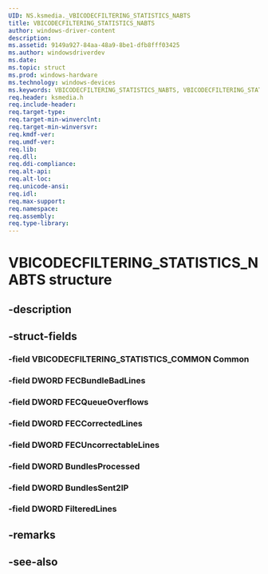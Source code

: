 ```yaml
---
UID: NS.ksmedia._VBICODECFILTERING_STATISTICS_NABTS
title: VBICODECFILTERING_STATISTICS_NABTS
author: windows-driver-content
description: 
ms.assetid: 9149a927-84aa-48a9-8be1-dfb8fff03425
ms.author: windowsdriverdev
ms.date: 
ms.topic: struct
ms.prod: windows-hardware
ms.technology: windows-devices
ms.keywords: VBICODECFILTERING_STATISTICS_NABTS, VBICODECFILTERING_STATISTICS_NABTS, *PVBICODECFILTERING_STATISTICS_NABTS
req.header: ksmedia.h
req.include-header:
req.target-type:
req.target-min-winverclnt:
req.target-min-winversvr:
req.kmdf-ver:
req.umdf-ver:
req.lib:
req.dll:
req.ddi-compliance:
req.alt-api:
req.alt-loc:
req.unicode-ansi:
req.idl:
req.max-support:
req.namespace:
req.assembly:
req.type-library:
---
```


# VBICODECFILTERING_STATISTICS_NABTS structure

## -description



## -struct-fields

### -field VBICODECFILTERING_STATISTICS_COMMON Common			
 	
### -field DWORD FECBundleBadLines			
 	
### -field DWORD FECQueueOverflows			
 	
### -field DWORD FECCorrectedLines			
 	
### -field DWORD FECUncorrectableLines			
 	
### -field DWORD BundlesProcessed			
 	
### -field DWORD BundlesSent2IP			
 	
### -field DWORD FilteredLines			
 	
## -remarks

## -see-also